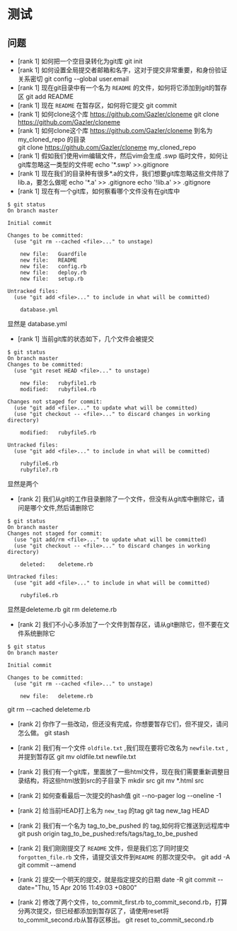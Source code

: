 # 测试
## 问题
+ [rank 1] 如何把一个空目录转化为git库
git init
+ [rank 1] 如何设置全局提交者邮箱和名字，这对于提交非常重要，和身份验证关系密切
git config --global user.email
+ [rank 1] 现在git目录中有一个名为 `README` 的文件，如何将它添加到git的暂存区
git add README
+ [rank 1] 现在 `README` 在暂存区，如何将它提交
git commit
+ [rank 1] 如何clone这个库 https://github.com/Gazler/cloneme
git clone https://github.com/Gazler/cloneme
+ [rank 1] 如何clone这个库 https://github.com/Gazler/cloneme 到名为 my_cloned_repo 的目录\
git clone https://github.com/Gazler/cloneme my_cloned_repo
+ [rank 1] 假如我们使用vim编辑文件，然后vim会生成 .swp 临时文件，如何让git库忽略这一类型的文件呢
echo '*.swp' >>.gitignore
+ [rank 1] 现在我们的目录种有很多*.a的文件，我们想要git库忽略这些文件除了lib.a，要怎么做呢
echo '*.a' >> .gitignore
echo '!lib.a' >> .gitignore
+ [rank 1] 现在有一个git库，如何察看哪个文件没有在git库中
```
$ git status
On branch master

Initial commit

Changes to be committed:
  (use "git rm --cached <file>..." to unstage)

	new file:   Guardfile
	new file:   README
	new file:   config.rb
	new file:   deploy.rb
	new file:   setup.rb

Untracked files:
  (use "git add <file>..." to include in what will be committed)

	database.yml
```
显然是 database.yml
+ [rank 1] 当前git库的状态如下，几个文件会被提交
```
$ git status
On branch master
Changes to be committed:
  (use "git reset HEAD <file>..." to unstage)

	new file:   rubyfile1.rb
	modified:   rubyfile4.rb

Changes not staged for commit:
  (use "git add <file>..." to update what will be committed)
  (use "git checkout -- <file>..." to discard changes in working directory)

	modified:   rubyfile5.rb

Untracked files:
  (use "git add <file>..." to include in what will be committed)

	rubyfile6.rb
	rubyfile7.rb
```
显然是两个
+ [rank 2] 我们从git的工作目录删除了一个文件，但没有从git库中删除它，请问是哪个文件,然后请删除它
```
$ git status
On branch master
Changes not staged for commit:
  (use "git add/rm <file>..." to update what will be committed)
  (use "git checkout -- <file>..." to discard changes in working directory)

	deleted:    deleteme.rb

Untracked files:
  (use "git add <file>..." to include in what will be committed)

	rubyfile6.rb
```
显然是deleteme.rb
git rm deleteme.rb

+ [rank 2] 我们不小心多添加了一个文件到暂存区，请从git删除它，但不要在文件系统删除它
```
$ git status
On branch master

Initial commit

Changes to be committed:
  (use "git rm --cached <file>..." to unstage)

	new file:   deleteme.rb

```
git rm --cached deleteme.rb

+ [rank 2] 你作了一些改动，但还没有完成，你想要暂存它们，但不提交，请问怎么做。
git stash

+ [rank 2] 我们有一个文件 `oldfile.txt` ,我们现在要将它改名为 `newfile.txt` ,并提到暂存区
git mv oldfile.txt newfile.txt

+ [rank 2] 我们有一个git库，里面放了一些html文件，现在我们需要重新调整目录结构，将这些html放到src的子目录下
mkdir src
git mv *.html src

+ [rank 2] 如何查看最后一次提交的hash值
git --no-pager log --oneline -1

+ [rank 2] 给当前HEAD打上名为 `new_tag` 的tag
git tag new_tag HEAD

+ [rank 2] 我们有一个名为 tag_to_be_pushed 的 tag,如何将它推送到远程库中
git push origin tag_to_be_pushed:refs/tags/tag_to_be_pushed

+ [rank 2] 我们刚刚提交了 `README` 文件，但是我们忘了同时提交 `forgotten_file.rb` 文件，请提交该文件到`README` 的那次提交中。
git add -A
git commit --amend

+ [rank 2] 提交一个明天的提交，就是指定提交的日期
date -R
git commit --date="Thu, 15 Apr 2016 11:49:03 +0800"

+ [rank 2] 修改了两个文件，to_commit_first.rb to_commit_second.rb，打算分两次提交，但已经都添加到暂存区了，请使用reset将to_commit_second.rb从暂存区移出。
git reset to_commit_second.rb




